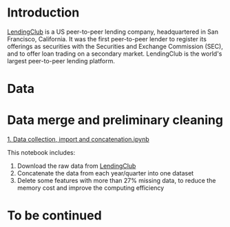 # Introduction
[LendingClub](https://www.lendingclub.com/) is a US peer-to-peer lending company, headquartered in San Francisco, California. It was the first peer-to-peer lender to register its offerings as securities with the Securities and Exchange Commission (SEC), and to offer loan trading on a secondary market. LendingClub is the world's largest peer-to-peer lending platform.

# Data 


# Data merge and preliminary cleaning
[1. Data collection, import and concatenation.ipynb](https://github.com/Xixiong-Guo/My-project/blob/master/Lending%20club%20load%20data%20analysis/1.%20Data%20collection%2C%20import%20and%20concatenation.ipynb)

This notebook includes:
1) Download the raw data from [LendingClub](https://www.lendingclub.com/info/download-data.action)
2) Concatenate the data from each year/quarter into one dataset
3) Delete some features with more than 27% missing data, to reduce the memory cost and improve the computing efficiency 

# To be continued
